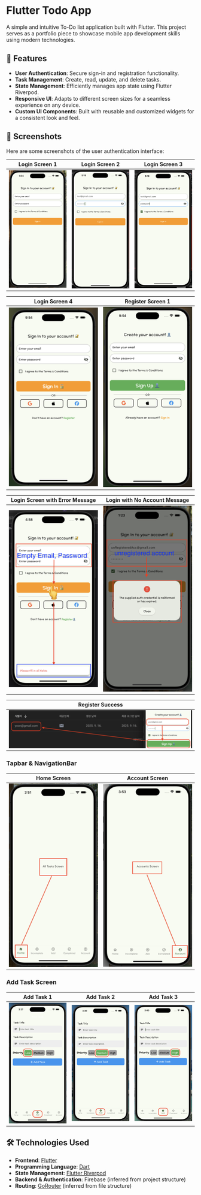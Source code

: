 # Flutter Todo App

A simple and intuitive To-Do list application built with Flutter. This project serves as a portfolio piece to showcase mobile app development skills using modern technologies.

## 🚀 Features

- **User Authentication**: Secure sign-in and registration functionality.
- **Task Management**: Create, read, update, and delete tasks.
- **State Management**: Efficiently manages app state using Flutter Riverpod.
- **Responsive UI**: Adapts to different screen sizes for a seamless experience on any device.
- **Custom UI Components**: Built with reusable and customized widgets for a consistent look and feel.

## 📸 Screenshots

Here are some screenshots of the user authentication interface:

| Login Screen 1 | Login Screen 2 | Login Screen 3 |
| :---: | :---: | :---: |
| <img src="screenShots/login_widget1.png" width="250"> | <img src="screenShots/login_widget2.png" width="250"> | <img src="screenShots/login_widget3.png" width="250"> |

| Login Screen 4 | Register Screen 1 |
| :---: | :---: |
| <img src="screenShots/login_widget4.png" width="250"> | <img src="screenShots/register_wiget1.png" width="250"> |

| Login Screen with Error Message | Login with No Account Message |
| :---: | :---: |
| <img src="screenShots/login_empty_error_message1.png" width="250"> | <img src="screenShots/login_no_account_message1.png" width="250"> |

| Register Success |
| :---: |
| <img src="screenShots/register_success1.png" width="500"> |

### Tapbar & NavigationBar

| Home Screen | Account Screen |
| :---: | :---: |
| <img src="screenShots/home_screen_wiget.png" width="250"> | <img src="screenShots/account_screen_wiget.png" width="250"> |

### Add Task Screen

| Add Task 1 | Add Task 2 | Add Task 3 |
| :---: | :---: | :---: |
| <img src="screenShots/add_screen_wiget1.png" width="250"> | <img src="screenShots/add_screen_wiget2.png" width="250"> | <img src="screenShots/add_screen_wiget3.png" width="250"> |


## 🛠️ Technologies Used

- **Frontend**: [Flutter](https://flutter.dev/)
- **Programming Language**: [Dart](https://dart.dev/)
- **State Management**: [Flutter Riverpod](https://riverpod.dev/)
- **Backend & Authentication**: Firebase (inferred from project structure)
- **Routing**: [GoRouter](https://pub.dev/packages/go_router) (inferred from file structure)